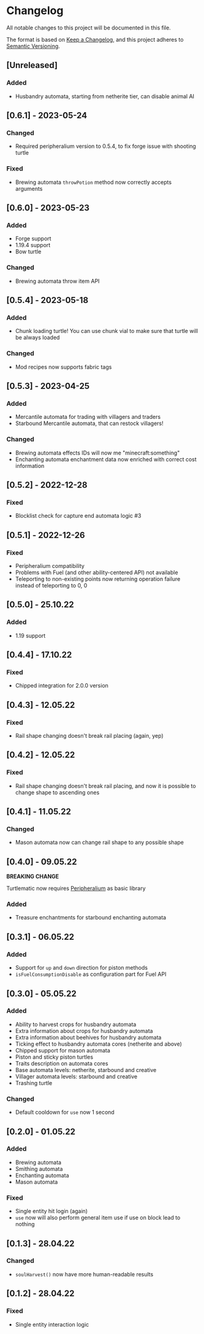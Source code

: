 # Changelog
All notable changes to this project will be documented in this file.

The format is based on [Keep a Changelog](https://keepachangelog.com/en/1.0.0/),
and this project adheres to [Semantic Versioning](https://semver.org/spec/v2.0.0.html).

## [Unreleased]

### Added

- Husbandry automata, starting from netherite tier, can disable animal AI

## [0.6.1] - 2023-05-24

### Changed

- Required peripheralium version to 0.5.4, to fix forge issue with shooting turtle

### Fixed

- Brewing automata `throwPotion` method now correctly accepts arguments

## [0.6.0] - 2023-05-23

### Added

- Forge support
- 1.19.4 support
- Bow turtle

### Changed

- Brewing automata throw item API

## [0.5.4] - 2023-05-18

### Added

- Chunk loading turtle! You can use chunk vial to make sure that turtle will be always loaded

### Changed

- Mod recipes now supports fabric tags

## [0.5.3] - 2023-04-25

### Added
- Mercantile automata for trading with villagers and traders
- Starbound Mercantile automata, that can restock villagers!

### Changed

- Brewing automata effects IDs will now me "minecraft:something"
- Enchanting automata enchantment data now enriched with correct cost information

## [0.5.2] - 2022-12-28
### Fixed
- Blocklist check for capture end automata logic #3

## [0.5.1] - 2022-12-26
### Fixed
- Peripheralium compatibility
- Problems with Fuel (and other ability-centered API) not available
- Teleporting to non-existing points now returning operation failure instead of teleporting to 0, 0

## [0.5.0] - 25.10.22
### Added
- 1.19 support

## [0.4.4] - 17.10.22
### Fixed
- Chipped integration for 2.0.0 version

## [0.4.3] - 12.05.22
### Fixed
- Rail shape changing doesn't break rail placing (again, yep)

## [0.4.2] - 12.05.22
### Fixed
- Rail shape changing doesn't break rail placing, and now it is possible to change shape to ascending ones

## [0.4.1] - 11.05.22
### Changed
- Mason automata now can change rail shape to any possible shape

## [0.4.0] - 09.05.22

**BREAKING CHANGE**

Turtlematic now requires [Peripheralium](https://www.curseforge.com/minecraft/mc-mods/peripheralium/) as basic library
### Added
- Treasure enchantments for starbound enchanting automata

## [0.3.1] - 06.05.22
### Added
- Support for `up` and `down` direction for piston methods
- `isFuelConsumptionDisable` as configuration part for Fuel API

## [0.3.0] - 05.05.22
### Added
- Ability to harvest crops for husbandry automata
- Extra information about crops for husbandry automata
- Extra information about beehives for husbandry automata
- Ticking effect to husbandry automata cores (netherite and above)
- Chipped support for mason automata
- Piston and sticky piston turtles
- Traits description on automata cores
- Base automata levels: netherite, starbound and creative
- Villager automata levels: starbound and creative
- Trashing turtle

### Changed
- Default cooldown for `use` now 1 second

## [0.2.0] - 01.05.22
### Added
- Brewing automata
- Smithing automata
- Enchanting automata
- Mason automata

### Fixed
- Single entity hit login (again)
- `use` now will also perform general item use if use on block lead to nothing

## [0.1.3] - 28.04.22
### Changed
- `soulHarvest()` now have more human-readable results

## [0.1.2] - 28.04.22
### Fixed
- Single entity interaction logic